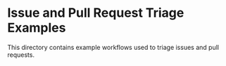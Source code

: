 # Issue and Pull Request Triage Examples

This directory contains example workflows used to triage issues and pull requests.
